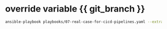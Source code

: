 # override variable {{ git_branch }}
```sh
ansible-playbook playbooks/07-real-case-for-cicd-pipelines.yaml --extra-vars git_branch=ansible-course-index-v2
```